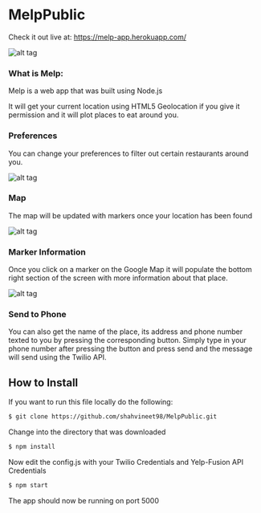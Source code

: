 # MelpPublic

Check it out live at: https://melp-app.herokuapp.com/

![alt tag](http://i.imgur.com/J0Fyi37.png)

### What is Melp:

Melp is a web app that was built using Node.js

It will get your current location using HTML5 Geolocation if you give it permission and it will plot places to eat around you.

### Preferences
You can change your preferences to filter out certain restaurants around you. 

![alt tag](http://i.imgur.com/x5xzxK2.png)

### Map
The map will be updated with markers once your location has been found

![alt tag](http://i.imgur.com/YOA7hCu.png)

### Marker Information
Once you click on a marker on the Google Map it will populate the bottom right section of the screen with more information about that place.

![alt tag](http://i.imgur.com/MtdcRGR.png)

### Send to Phone

You can also get the name of the place, its address and phone number texted to you by pressing the corresponding button. Simply type in your phone number after pressing the button and press send and the message will send using the Twilio API.

## How to Install

If you want to run this file locally do the following:

```bash
$ git clone https://github.com/shahvineet98/MelpPublic.git
```

Change into the directory that was downloaded

```bash
$ npm install
```

Now edit the config.js with your Twilio Credentials and Yelp-Fusion API Credentials

```bash
$ npm start
```
The app should now be running on port 5000 
